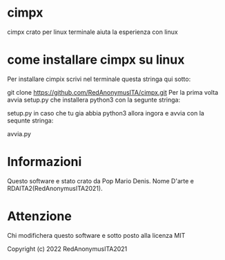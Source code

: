 # cimpx
cimpx crato per linux terminale aiuta la esperienza con linux
# come installare cimpx su linux 
Per installare cimpix scrivi nel terminale questa stringa qui sotto:

   git clone https://github.com/RedAnonymusITA/cimpx.git
Per la prima volta avvia setup.py che installera python3 con la segunte stringa:

   setup.py
in caso che tu gia abbia python3 allora ingora e avvia con la sequnte stringa:

   avvia.py
# Informazioni 
Questo software e stato crato da Pop Mario Denis.
Nome D'arte e RDAITA2(RedAnonymusITA2021).
# Attenzione 
Chi modifichera questo software e sotto posto alla licenza MIT

Copyright (c) 2022 RedAnonymusITA2021

